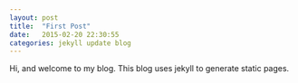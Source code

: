 ```yaml
---
layout: post
title:  "First Post"
date:   2015-02-20 22:30:55
categories: jekyll update blog
---
```

Hi, and welcome to my blog. This blog uses jekyll to generate static pages.
